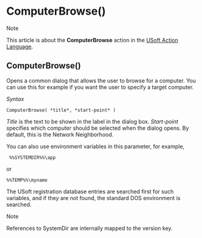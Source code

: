 # ComputerBrowse()



> [!NOTE]
> This article is about the **ComputerBrowse** action in the [USoft Action Language](/docs/Task%20flow/Action%20Language%20reference/USoft%20Action%20Language.md).

## **ComputerBrowse()**

Opens a common dialog that allows the user to browse for a computer. You can use this for example if you want the user to specify a target computer.

*Syntax*

```
ComputerBrowse( *title*, *start-point* )
```

*Title* is the text to be shown in the label in the dialog box. *Start-point s*pecifies which computer should be selected when the dialog opens. By default, this is the Network Neighborhood.

You can also use environment variables in this parameter, for example,

```
 %%SYSTEMDIR%%\app
```

or

```
%%TEMP%%\myname
```

The USoft registration database entries are searched first for such variables, and if they are not found, the standard DOS environment is searched.

> [!NOTE]
> References to SystemDir are internally mapped to the version key.